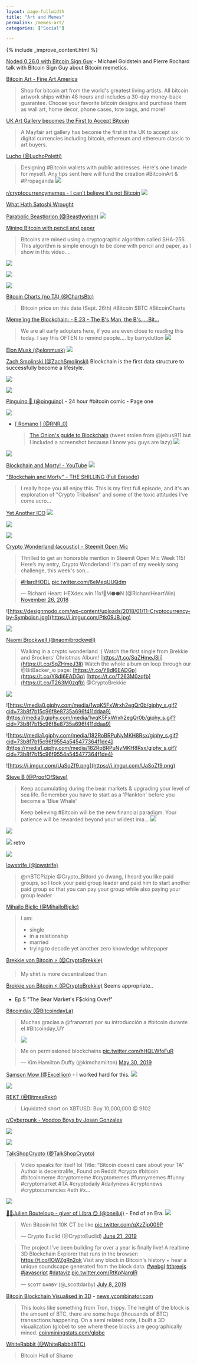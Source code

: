 ```yaml
---
layout: page-fullwidth
title: "Art and Memes"
permalink: /memes-art/
categories: ["Social"]

---
```


{% include _improve_content.html %}

[Noded 0.26.0 with Bitcoin Sign Guy](https://noded.org/podcast/noded-0260-with-bitcoin-sign-guy/) - Michael Goldstein and Pierre Rochard talk with Bitcoin Sign Guy about Bitcoin memetics.

[Bitcoin Art - Fine Art America](https://fineartamerica.com/art/bitcoin)
> Shop for bitcoin art from the world's greatest living artists. All bitcoin artwork ships within 48 hours and includes a 30-day money-back guarantee. Choose your favorite bitcoin designs and purchase them as wall art, home decor, phone cases, tote bags, and more!

[UK Art Gallery becomes the First to Accept Bitcoin](https://www.ccn.com/uk-art-gallery-becomes-the-first-to-accept-bitcoin-to-art-buyers/)
> A Mayfair art gallery has become the first in the UK to accept six digital currencies including bitcoin, ethereum and ethereum classic to art buyers.

[Lucho (@LuchoPoletti)](https://twitter.com/luchopoletti/status/1167246333713014784?s=12)
> Designing #Bitcoin wallets with public addresses. Here's one I made for myself. Any tips sent here will fund the creation #BitcoinArt & #Propaganda
> ![](https://i.imgur.com/drBd6Ph.jpg)

[r/cryptocurrencymemes - I can't believe it's not Bitcoin](https://www.reddit.com/r/cryptocurrencymemes/comments/cx7ux8/i_cant_believe_its_not_bitcoin/?utm_source=share&utm_medium=ios_app)
![](https://i.imgur.com/WISpRGB.jpg)

[What Hath Satoshi Wrought](https://medium.com/@HashedEntropy/what-hath-satoshi-wrought-f7687b631d42)

[Parabolic Beastlorion (@Beastlyorion)](https://twitter.com/Beastlyorion/status/1042922583539081216)
![](https://i.imgur.com/UmuJu99.jpg)

[Mining Bitcoin with pencil and paper](https://www.youtube.com/watch?v=y3dqhixzGVo)
> Bitcoins are mined using a cryptographic algorithm called SHA-256. This algorithm is simple enough to be done with pencil and paper, as I show in this video....

![](https://i.imgur.com/oqm5RTs.png)

![](https://i.imgur.com/vHBlwRX.png)

![](https://i.imgur.com/VCAxiWL.jpg)

[Bitcoin Charts (no TA) (@ChartsBtc)](https://twitter.com/ChartsBtc/status/1044982364093308930)
  > Bitcoin price on this date (Sept. 26th) #Bitcoin $BTC #BitcoinCharts

[Meme'ing the Blockchain: - E.23 - The B's Man, the B's.....Bit...](https://steemkr.com/bitshares/@barrydutton/meme-ing-the-blockchain-or-e-23-or-the-b-s-man-the-b-s-bitshares-too-from-your-blogger-barry)
  > We are all early adopters here, if you are even close to reading this today. I say this OFTEN to remind people.… by barrydutton
  >![](https://i.imgur.com/6N6nqcg.png)

[Elon Musk (@elonmusk)](https://twitter.com/elonmusk/status/1054520588734058496)
![](https://i.imgur.com/b1lz9Yw.jpg)

[Zach Smolinski (@ZachSmolinski)](https://twitter.com/ZachSmolinski/status/1048277539033153538)
Blockchain is the first data structure to successfully become a lifestyle.

![](https://i.imgur.com/YknEhZG.png)

![](https://i.imgur.com/79avy3Z.jpg)

[Pinguino 🎃 (@pinguino)](https://twitter.com/pinguino/status/1051297608910553088) - 24 hour #bitcoin comic - Page one

![](https://i.imgur.com/2qzNViB.jpg)

* [[ Romano ] (@RNR_0)](https://twitter.com/RNR_0/status/1052686873561157632)
  > [The Onion's guide to Blockchain](https://www.theonion.com/the-onion-s-guide-to-blockchain-technology-1829819640/) (tweet stolen from @jebus911 but I included a screenshot because I know you guys are lazy)
  > ![](https://i.imgur.com/FhazFGE.png)

![](https://i.imgur.com/e6PtrOD.jpg)

[Blockchain and Morty! - YouTube](https://www.youtube.com/playlist?list=PL2hao8YIqjZOwU7jGVsb3_ypqI8gnxVQY)
![](https://i.imgur.com/zDmN4Wb.jpg)

["Blockchain and Morty" - THE SHILLING (Full Episode)](https://www.youtube.com/watch?v=t3cqUYqmW9M)
> I really hope you all enjoy this. This is my first full episode, and it's an exploration of "Crypto Tribalism" and some of the toxic attitudes I've come acro...



[Yet Another ICO](http://yetanotherico.com/)
[![](https://i.imgur.com/JO5qQFS.jpg)](http://yetanotherico.com/)

![](https://i.imgur.com/q6YsUAF.png)

![](https://i.imgur.com/HL21ula.jpg)

[Crypto Wonderland (acoustic) - Steemit Open Mic](https://www.youtube.com/watch?v=qQ7jODfM4m0&list=PLt3zZ-N423gVWo682EZzhrgAJYVS1yYde)
  > Thrilled to get an honorable mention in Steemit Open Mic Week 115! Here’s my entry, Crypto Wonderland! It's part of my weekly song challenge, this week's son...

<blockquote class="twitter-tweet"><p lang="und" dir="ltr"><a href="https://twitter.com/hashtag/HardHODL?src=hash&amp;ref_src=twsrc%5Etfw">#HardHODL</a> <a href="https://t.co/6eMeqUUQdm">pic.twitter.com/6eMeqUUQdm</a></p>&mdash; Richard Heart: HEXdex.win 11x!🚀M⬣⬣N (@RichardHeartWin) <a href="https://twitter.com/RichardHeartWin/status/1066893092954013696?ref_src=twsrc%5Etfw">November 26, 2018</a></blockquote> <script async src="https://platform.twitter.com/widgets.js" charset="utf-8"></script>


![https://designmodo.com/wp-content/uploads/2018/01/11-Cryptocurrency-by-Symbolon.jpg](https://i.imgur.com/Ptk09JB.jpg)

![](https://i.imgur.com/l4o8N8p.png)


[Naomi Brockwell (@naomibrockwell)](https://twitter.com/naomibrockwell/status/1074720885104394241)
  > Walking in a crypto wonderland :) Watch the first single from Brekkie and Brockers’ Christmas Album! [https://t.co/SqZHmeJ3Ii](https://t.co/SqZHmeJ3Ii) Watch the whole album on loop through our @BitBacker_io page: [https://t.co/Y8dI6EADGp](https://t.co/Y8dI6EADGp) [https://t.co/T263M0zqfb](https://t.co/T263M0zqfb) @CryptoBrekkie


![](https://i.imgur.com/fSDcXFT.png)

![https://media0.giphy.com/media/1wqK5FxWrxh2egQr0b/giphy_s.gif?cid=73b8f7b15c96f8e8735a696f411ddaa9](https://media0.giphy.com/media/1wqK5FxWrxh2egQr0b/giphy_s.gif?cid=73b8f7b15c96f8e8735a696f411ddaa9)

![https://media1.giphy.com/media/182RoBRPuNyMKH8Rsx/giphy_s.gif?cid=73b8f7b15c96f9554a545477364f1de4](https://media1.giphy.com/media/182RoBRPuNyMKH8Rsx/giphy_s.gif?cid=73b8f7b15c96f9554a545477364f1de4)


![https://i.imgur.com/UaSoZf9.png](https://i.imgur.com/UaSoZf9.png)


[Steve ₿ (@ProofOfSteve)](https://twitter.com/proofofsteve/status/1119885149015904256?s=12)
  > Keep accumulating during the bear markets & upgrading your level of sea life. Remember you have to start as a 'Plankton' before you become a 'Blue Whale'
  > 
  > Keep believing #Bitcoin will be the new financial paradigm. Your patience will be rewarded beyond your wildest ima...
  > ![](https://i.imgur.com/3dbEIdx.jpg)


![](https://i.imgur.com/DWWnTuy.png)

![](https://i.imgur.com/xxlliww.png)
retro

![](https://i.imgur.com/VotjHoM.png)

[lowstrife (@lowstrife)](https://twitter.com/lowstrife/status/1131222240626860033?s=12)
  > @mBTCPizpie @Crypto_Bitlord yo dwang, I heard you like paid groups, so I took your paid group leader and paid him to start another paid group so that you can pay your group while also paying your group leader

[Mihailo Bjelic (@MihailoBjelic)](https://twitter.com/mihailobjelic/status/1131923310483267590?s=12)
  > I am:
  >- single
  >- in a relationship
  >- married
  >- trying to decode yet another zero knowledge whitepaper

[₿rekkie von ₿itcoin ⚡️ (@CryptoBrekkie)](https://twitter.com/cryptobrekkie/status/1132795369123864576?s=12)
 > My shirt is more decentralized than

[₿rekkie von ₿itcoin ⚡️ (@CryptoBrekkie)](https://twitter.com/cryptobrekkie/status/1132839156583784448?s=12)
Seems appropriate..
- Ep 5 "The Bear Market's F$cking Over!"

[Bitcoinday (@BitcoindayLa)](https://twitter.com/bitcoindayla/status/1132011049719349250?s=12)
> Muchas gracias a @franamati por su introducción a #bitcoin durante el #Bitcoinday_UY
> 
> ![](https://i.imgur.com/iFkVrST.jpg)

<blockquote class="twitter-tweet"><p lang="en" dir="ltr">Me on permissioned blockchains <a href="https://t.co/hHQLWfoFuR">pic.twitter.com/hHQLWfoFuR</a></p>&mdash; Kim Hamilton Duffy (@kimdhamilton) <a href="https://twitter.com/kimdhamilton/status/1134004060636368896?ref_src=twsrc%5Etfw">May 30, 2019</a></blockquote> <script async src="https://platform.twitter.com/widgets.js" charset="utf-8"></script>

[Samson Mow (@Excellion)](https://twitter.com/excellion/status/1136020651586854914?s=12) - I worked hard for this.
![](https://i.imgur.com/YLlobQB.jpg)


![](https://i.imgur.com/iYoFvM4.jpg)

[REKT (@BitmexRekt)](https://twitter.com/BitmexRekt/status/1140121688035790848)
  > Liquidated short on XBTUSD: Buy 10,000,000 @ 9102


[r/Cyberpunk - Voodoo Boys by Josan Gonzales](https://www.reddit.com/r/Cyberpunk/comments/c2m4zn/voodoo_boys_by_josan_gonzales/?utm_source=share&utm_medium=web2x)

![](https://i.imgur.com/vnSEdWW.jpg)

![](https://i.imgur.com/G36hX3z.png)

[TalkShopCrypto (@TalkShopCrypto)](https://twitter.com/talkshopcrypto/status/1141435976172154882?s=12)
  > Video speaks for itself lol Title: “Bitcoin doesnt care about your TA” Author is decentralife_ Found on Reddit #crypto #bitcoin #bitcoinmeme #cryptomeme #cryptomemes #funnymemes #funny #cryptomarket #TA #cryptodaily #dailynews #cryptonews #cryptocurrencies #eth #x...

![](https://i.imgur.com/G3kB3Ec.jpg)

[🚀🤺Julien Bouteloup - giver of Libra 😏 (@bneiluj)](https://twitter.com/bneiluj/status/1141626887871053824?s=12) - End of an Era.
![](https://i.imgur.com/ZKLc2hK.jpg)

<blockquote class="twitter-tweet"><p lang="en" dir="ltr">Wen Bitcoin hit 10K CT be like <a href="https://t.co/qXzZip009P">pic.twitter.com/qXzZip009P</a></p>&mdash; Crypto Euclid (@CryptoEuclid) <a href="https://twitter.com/CryptoEuclid/status/1141907178808336396?ref_src=twsrc%5Etfw">June 21, 2019</a></blockquote> <script async src="https://platform.twitter.com/widgets.js" charset="utf-8"></script>


<blockquote class="twitter-tweet"><p lang="en" dir="ltr">The project I&#39;ve been building for over a year is finally live! A realtime 3D Blockchain Explorer that runs in the browser: <a href="https://t.co/IOWZgRn2ok">https://t.co/IOWZgRn2ok</a> Visit any block in Bitcoin&#39;s history + hear a unique soundscape generated from the block data. <a href="https://twitter.com/hashtag/webgl?src=hash&amp;ref_src=twsrc%5Etfw">#webgl</a> <a href="https://twitter.com/hashtag/threejs?src=hash&amp;ref_src=twsrc%5Etfw">#threejs</a> <a href="https://twitter.com/hashtag/javascript?src=hash&amp;ref_src=twsrc%5Etfw">#javascript</a> <a href="https://twitter.com/hashtag/dataviz?src=hash&amp;ref_src=twsrc%5Etfw">#dataviz</a> <a href="https://t.co/RtKpNarglR">pic.twitter.com/RtKpNarglR</a></p>&mdash; sᴄᴏᴛᴛ ᴅᴀʀʙʏ (@_scottdarby) <a href="https://twitter.com/_scottdarby/status/1148185267083370497?ref_src=twsrc%5Etfw">July 8, 2019</a></blockquote> <script async src="https://platform.twitter.com/widgets.js" charset="utf-8"></script>


[Bitcoin Blockchain Visualised in 3D](https://symphony.iohk.io/en/) - [news.ycombinator.com](https://news.ycombinator.com/item?id=20410049)
  > This looks like something from Tron, trippy. The height of the block is the amount of BTC, there are some huge (thousands of BTC) transactions happening. On a semi related note, I built a 3D visualization (globe) to see where these blocks are geographically mined. [coinminingstats.com/globe](https://coinminingstats.com/globe)

[WhiteRabbit (@WhiteRabbitBTC)](https://twitter.com/whiterabbitbtc/status/1183370538284146690?s=12)
  > Bitcoin Hall of Shame

